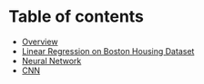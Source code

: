 # Table of contents

* [Overview](README.md)
* [Linear Regression on Boston Housing Dataset](linear-regression.md)
* [Neural Network](neural-network.md)
* [CNN](cnn.md)

